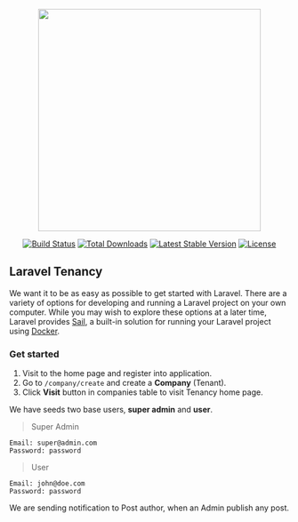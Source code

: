 <p align="center"><a href="https://laravel.com" target="_blank"><img src="https://raw.githubusercontent.com/laravel/art/master/logo-lockup/5%20SVG/2%20CMYK/1%20Full%20Color/laravel-logolockup-cmyk-red.svg" width="400"></a></p>

<p align="center">
<a href="https://travis-ci.org/laravel/framework"><img src="https://travis-ci.org/laravel/framework.svg" alt="Build Status"></a>
<a href="https://packagist.org/packages/laravel/framework"><img src="https://img.shields.io/packagist/dt/laravel/framework" alt="Total Downloads"></a>
<a href="https://packagist.org/packages/laravel/framework"><img src="https://img.shields.io/packagist/v/laravel/framework" alt="Latest Stable Version"></a>
<a href="https://packagist.org/packages/laravel/framework"><img src="https://img.shields.io/packagist/l/laravel/framework" alt="License"></a>
</p>

## Laravel Tenancy

We want it to be as easy as possible to get started with Laravel. There are a variety of options for developing and running a Laravel project on your own computer. While you may wish to explore these options at a later time, Laravel provides [Sail](https://laravel.com/docs/8.x/sail), a built-in solution for running your Laravel project using [Docker](https://www.docker.com/).

### Get started
1. Visit to the home page and register into application.
2. Go to `/company/create` and create a **Company** (Tenant).
3. Click **Visit** button in companies table to visit Tenancy home page.

We have seeds two base users, **super admin** and **user**.
> Super Admin
```shell
Email: super@admin.com
Password: password
```
> User
```shell
Email: john@doe.com
Password: password
```

We are sending notification to Post author, when an Admin publish any post.

